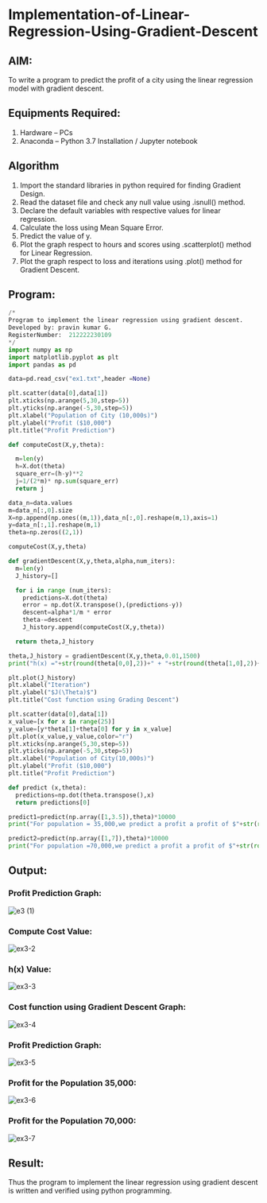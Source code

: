 # Implementation-of-Linear-Regression-Using-Gradient-Descent

## AIM:
To write a program to predict the profit of a city using the linear regression model with gradient descent.

## Equipments Required:
1. Hardware – PCs
2. Anaconda – Python 3.7 Installation / Jupyter notebook

## Algorithm
1. Import the standard libraries in python required for finding Gradient Design.
2. Read the dataset file and check any null value using .isnull() method.
3. Declare the default variables with respective values for linear regression.
4. Calculate the loss using Mean Square Error.
5. Predict the value of y.
6. Plot the graph respect to hours and scores using .scatterplot() method for Linear Regression.
7. Plot the graph respect to loss and iterations using .plot() method for Gradient Descent.

## Program:
```python
/*
Program to implement the linear regression using gradient descent.
Developed by: pravin kumar G.
RegisterNumber:  212222230109
*/
import numpy as np
import matplotlib.pyplot as plt
import pandas as pd

data=pd.read_csv("ex1.txt",header =None)

plt.scatter(data[0],data[1])
plt.xticks(np.arange(5,30,step=5))
plt.yticks(np.arange(-5,30,step=5))
plt.xlabel("Population of City (10,000s)")
plt.ylabel("Profit ($10,000")
plt.title("Profit Prediction")

def computeCost(X,y,theta):

  m=len(y)
  h=X.dot(theta)
  square_err=(h-y)**2
  j=1/(2*m)* np.sum(square_err)
  return j

data_n=data.values
m=data_n[:,0].size
X=np.append(np.ones((m,1)),data_n[:,0].reshape(m,1),axis=1)
y=data_n[:,1].reshape(m,1)
theta=np.zeros((2,1))

computeCost(X,y,theta)

def gradientDescent(X,y,theta,alpha,num_iters):
  m=len(y)
  J_history=[]

  for i in range (num_iters):
    predictions=X.dot(theta)
    error = np.dot(X.transpose(),(predictions-y))
    descent=alpha*1/m * error
    theta-=descent
    J_history.append(computeCost(X,y,theta))

  return theta,J_history  

theta,J_history = gradientDescent(X,y,theta,0.01,1500)
print("h(x) ="+str(round(theta[0,0],2))+" + "+str(round(theta[1,0],2))+"x1" )

plt.plot(J_history)
plt.xlabel("Iteration")
plt.ylabel("$J(\Theta)$")
plt.title("Cost function using Grading Descent")

plt.scatter(data[0],data[1])
x_value=[x for x in range(25)]
y_value=[y*theta[1]+theta[0] for y in x_value]
plt.plot(x_value,y_value,color="r")
plt.xticks(np.arange(5,30,step=5))
plt.yticks(np.arange(-5,30,step=5))
plt.xlabel("Population of City(10,000s)")
plt.ylabel("Profit ($10,000")
plt.title("Profit Prediction")

def predict (x,theta):
  predictions=np.dot(theta.transpose(),x)
  return predictions[0]

predict1=predict(np.array([1,3.5]),theta)*10000
print("For population = 35,000,we predict a profit a profit of $"+str(round(predict1,0)))

predict2=predict(np.array([1,7]),theta)*10000
print("For population =70,000,we predict a profit a profit of $"+str(round(predict2,0)))
```

## Output:
### Profit Prediction Graph:
![e3 (1)](https://github.com/S-ARVIND01/Implementation-of-Linear-Regression-Using-Gradient-Descent/assets/118707337/4205e43d-52b0-468f-949d-04b92d9d42fa)

### Compute Cost Value:
![ex3-2](https://github.com/S-ARVIND01/Implementation-of-Linear-Regression-Using-Gradient-Descent/assets/118707337/b78cdfa6-23c2-4e5b-8270-8ea0192cec6c)

### h(x) Value:
![ex3-3](https://github.com/S-ARVIND01/Implementation-of-Linear-Regression-Using-Gradient-Descent/assets/118707337/c5c01bd9-147d-44e4-a263-4a48c6028cd5)

### Cost function using Gradient Descent Graph:
![ex3-4](https://github.com/S-ARVIND01/Implementation-of-Linear-Regression-Using-Gradient-Descent/assets/118707337/3cde6a46-f7f3-46b3-b30f-e89af6ec21e2)

### Profit Prediction Graph:
![ex3-5](https://github.com/S-ARVIND01/Implementation-of-Linear-Regression-Using-Gradient-Descent/assets/118707337/ccfe7803-3ef4-451e-aa63-5fc94dc91e7c)

### Profit for the Population 35,000:
![ex3-6](https://github.com/S-ARVIND01/Implementation-of-Linear-Regression-Using-Gradient-Descent/assets/118707337/ef85e412-53e4-4bf7-af90-715e4a9b0915)

### Profit for the Population 70,000:
![ex3-7](https://github.com/S-ARVIND01/Implementation-of-Linear-Regression-Using-Gradient-Descent/assets/118707337/81d7c054-a87b-472c-8aad-2d2475c8fdc7)

## Result:
Thus the program to implement the linear regression using gradient descent is written and verified using python programming.

